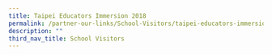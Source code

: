 ```yaml
---
title: Taipei Educators Immersion 2018
permalink: /partner-our-links/School-Visitors/taipei-educators-immersion-2018
description: ""
third_nav_title: School Visitors
---
```

